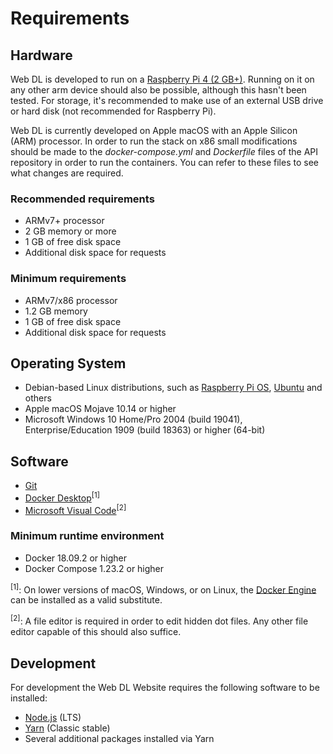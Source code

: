 # Requirements

## Hardware

Web DL is developed to run on a [Raspberry Pi 4 (2 GB+)](https://www.raspberrypi.org/products/raspberry-pi-4-model-b/). Running on it on any other arm device should also be possible, although this hasn't been tested. For storage, it's recommended to make use of an external USB drive or hard disk (not recommended for Raspberry Pi). 

Web DL is currently developed on Apple macOS with an Apple Silicon (ARM) processor. In order to run the stack on x86 small modifications should be made to the _docker-compose.yml_ and _Dockerfile_ files of the API repository in order to run the containers. You can refer to these files to see what changes are required.

### Recommended requirements

* ARMv7+ processor 
* 2 GB memory or more
* 1 GB of free disk space
* Additional disk space for requests

###  Minimum requirements

* ARMv7/x86 processor
* 1.2 GB memory
* 1 GB of free disk space
* Additional disk space for requests

## Operating System

* Debian-based Linux distributions, such as [Raspberry Pi OS](https://www.raspberrypi.org/software/operating-systems/), [Ubuntu](https://ubuntu.com/raspberry-pi) and others
* Apple macOS Mojave 10.14 or higher
* Microsoft Windows 10 Home/Pro 2004 (build 19041), Enterprise/Education 1909 (build 18363) or higher (64-bit)

## Software

* [Git](https://git-scm.com/downloads)
* [Docker Desktop](https://www.docker.com/products/docker-desktop)<sup>[1]</sup>
* [Microsoft Visual Code](https://code.visualstudio.com/)<sup>[2]</sup>

### Minimum runtime environment

* Docker 18.09.2 or higher
* Docker Compose 1.23.2 or higher

<sup>[1]</sup>: On lower versions of macOS, Windows, or on Linux, the
[Docker Engine](https://hub.docker.com/search?offering=community&operating_system=linux&q=&type=edition)
can be installed as a valid substitute.

<sup>[2]</sup>: A file editor is required in order to edit hidden dot files. Any other file editor capable of this should also suffice.

## Development

For development the Web DL Website requires the following software to be installed:

* [Node.js](https://nodejs.org/en) (LTS)
* [Yarn](https://classic.yarnpkg.com/en/docs/install/#mac-stable) (Classic stable)
* Several additional packages installed via Yarn
